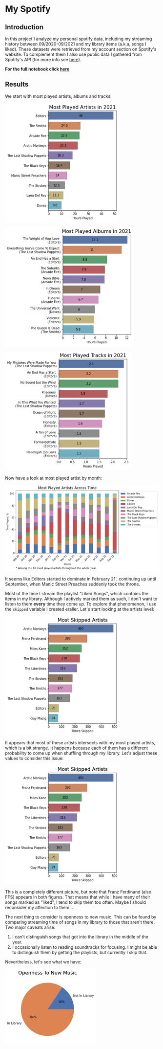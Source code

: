# My Spotify

## Introduction
In this project I analyze my personal spotify data, including my streaming history between 09/2020-09/2021 and my library items (a.k.a, songs I liked). These datasets were retrieved from my account section on Spotify's website. To complement them I also use public data I gathered from Spotify's API (for more info see [here](https://developer.spotify.com/documentation/web-api/)).

**For the full notebook click [here](https://nbviewer.org/github/alonrashty/My-Spotify/blob/master/my_spotify.ipynb)**

## Results

We start with most played artists, albums and tracks:

![](plots/top_played_artists.png)

![](plots/top_played_albums.png)

![](plots/top_played_tracks.png)

Now have a look at most played artist by month:

![](plots/artists_by_month.png)

It seems like Editors started to dominate in February 21', continuing up until September, when Manic Street Preaches suddenly took the throne.

Most of the time I stream the playlist "Liked Songs", which contains the items in my library. Although I actively marked them as such, I don't want to listen to them __every__ time they come up. To explore that phenomenon, I use the `skipped` variable I created eralier. Let's start looking at the artists level:

![](plots/most_skipped_artists_false.png)

It appears that most of these artists intersects with my most played artists, which is a bit strange. It happens because each of them has a different probability to come up when shuffling through my library. Let's adjust these values to consider this issue:

![](plots/most_skipped_artists.png)

This is a completely different picture, but note that Franz Ferdinand (also FFS) appears in both figures. That means that while I have many of their songs marked as "liked", I tend to skip them too often. Maybe I should reconsider my affection to them...

The next thing to consider is openness to new music. This can be found by comparing streaming time of songs in my library to those that aren't there. Two major caveats arise:
    
  1. I can't distinguish songs that got into the library in the middle of the year.
  2. I occasionally listen to reading soundtracks for focusing. I might be able to distinguish them by getting the playlists, but currently I skip that.

Nevertheless, let's see what we have:

![](plots/library_streaming.png)
